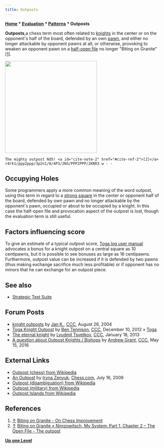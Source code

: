 ```yaml
---
title: Outposts
---
```

**[Home](Home "Home") \* [Evaluation](Evaluation "Evaluation") \* [Patterns](Evaluation_Patterns "Evaluation Patterns") \* Outposts**






**Outposts**,a chess term most often related to [knights](Knight "Knight") in the center or on the opponent's half of the board, defended by an own [pawn](Pawn "Pawn"), and either no longer attackable by opponent pawns at all, or otherwise, provoking to weaken an opponent pawn on a [half-open file](Half-open_File "Half-open File") no longer "Biting on Granite" <a id="cite-note-1" href="#cite-ref-1">[1]</a>.

<img src="https://lichess1.org/export/fen.gif?fen=r4rk1/ppp2ppp/3p2n1/8/4P3/2N5/PPP2PPP/2KRR3 w - -" style="
    width: 300px;
">

```
The mighty outpost Nd5! <a id="cite-note-2" href="#cite-ref-2">[2]</a>
r4rk1/ppp2ppp/3p2n1/8/4P3/2N5/PPP2PPP/2KRR3 w - -

```



## Occupying Holes


Some programmers apply a more common meaning of the word outpost, using this term in regard to a [strong square](Holes "Holes") in the center or opponent half of the board, defended by own pawn and no longer attackable by the opponent's pawn, occupied or about to be occupied by a knight. In this case the half-open file and provocation aspect of the outpost is lost, though the evaluation term is still useful.



## Factors influencing score


To give an estimate of a typical outpost score, [Toga log user manual](Toga_Log#UserManual "Toga Log") advocates a bonus for a knight outpost on a central square as 10 centipawns, but it is possible to see bonuses as large as 16 centipawns. Furthermore, outpost value can be increased if it is defended by two pawns (thus making exchange sacrifice much less profitable) or if opponent has no minors that he can exchange for an outpost piece.



## See also


* [Strategic Test Suite](Strategic_Test_Suite "Strategic Test Suite")


## Forum Posts


* [knight outposts](https://www.stmintz.com/ccc/index.php?id=384464) by [Jan K.](index.php?title=Jan_Kaan&action=edit&redlink=1 "Jan Kaan (page does not exist)"), [CCC](CCC "CCC"), August 26, 2004
* [Toga Knight Outpost](http://www.talkchess.com/forum/viewtopic.php?t=46372) by [Ben Tennison](index.php?title=Ben_Tennison&action=edit&redlink=1 "Ben Tennison (page does not exist)"), [CCC](CCC "CCC"), December 10, 2012 » [Toga](Toga "Toga")
* [The eternal knight](http://www.talkchess.com/forum/viewtopic.php?t=46918) by [Lyudmil Tsvetkov](Lyudmil_Tsvetkov "Lyudmil Tsvetkov"), [CCC](CCC "CCC"), January 18, 2013
* [A question about Outpost Knights / Bishops](http://www.talkchess.com/forum/viewtopic.php?t=60171) by [Andrew Grant](Andrew_Grant "Andrew Grant"), [CCC](CCC "CCC"), May 15, 2016


## External Links


* [Outpost (chess) from Wikipedia](https://en.wikipedia.org/wiki/Outpost_%28chess%29)
* [An Outpost](http://www.chess.com/article/view/an-outpost) by [Iryna Zenyuk](http://www.chess.com/members/view/energia), [Chess.com](index.php?title=Chess.com&action=edit&redlink=1 "Chess.com (page does not exist)"), July 16, 2009
* [Outpost (disambiguation) from Wikipedia](https://en.wikipedia.org/wiki/Outpost)
* [Outpost (military) from Wikipedia](https://en.wikipedia.org/wiki/Outpost_%28military%29)
* [Outpost Islands from Wikipedia](https://en.wikipedia.org/wiki/Outpost_Islands)


## References


1. <a id="cite-ref-1" href="#cite-note-1">↑</a> [Biting on Granite - On Chess Improvement](http://open-chess.org/blog/)
2. <a id="cite-ref-2" href="#cite-note-2">↑</a> [Biting on Granite » Nimzowitsch, My System: Part 1, Chapter 2 – The Open File - The outpost](http://open-chess.org/blog/?p=112)

**[Up one Level](Evaluation_Patterns "Evaluation Patterns")**







 
